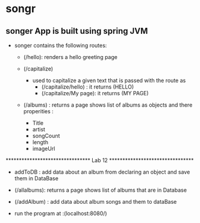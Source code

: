 # songr

## songer App is built using spring JVM

* songer contains the following routes:

    * (/hello): renders a hello greeting page 

    * (/capitalize)
        * used to capitalize a given text that is passed with the route as 
          * (/capitalize/hello) : it returns (HELLO)
          * (/capitalize/My page): it returns (MY PAGE)

    * (/albums) : returns a page shows list of albums as objects and there properities : 
      * Title 
      * artist
      * songCount
      * length
      * imageUrl

 ********************************    Lab 12   ********************************

   * addToDB : add data about an album from declaring an object and save them in DataBase


   * (/allalbums): returns a page shows list of albums that are in Database


   * (/addAlbum) : add data about album songs and them to dataBase




* run the program at :(localhost:8080/)